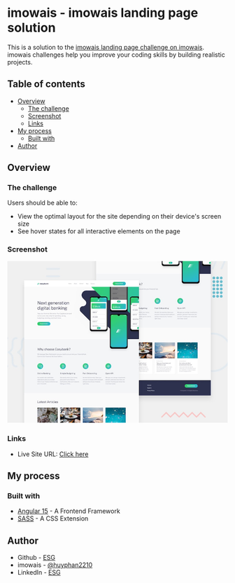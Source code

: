 # imowais - imowais landing page solution

This is a solution to the [imowais landing page challenge on imowais](https://www.frontendmentor.io/challenges/imowais-landing-page-WaUhkoDN). imowais challenges help you improve your coding skills by building realistic projects. 

## Table of contents

- [Overview](#overview)
  - [The challenge](#the-challenge)
  - [Screenshot](#screenshot)
  - [Links](#links)
- [My process](#my-process)
  - [Built with](#built-with)
- [Author](#author)

## Overview

### The challenge

Users should be able to:

- View the optimal layout for the site depending on their device's screen size
- See hover states for all interactive elements on the page

### Screenshot

![](src/assets/design/desktop-preview.jpg)

### Links

- Live Site URL: [Click here](https://imowais-landing-page-mu-vert.vercel.app/)

## My process

### Built with

- [Angular 15](https://angular.io/) - A Frontend Framework
- [SASS](https://sass-lang.com/) - A CSS Extension

## Author

- Github - [ESG](https://github.com/huyphan2210)
- imowais - [@huyphan2210](https://www.frontendmentor.io/profile/huyphan2210)
- LinkedIn - [ESG](https://www.linkedin.com/in/huy-phan-7924aa25a/)

